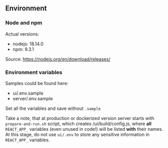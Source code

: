 ## Environment

### Node and npm

Actual versions:

- nodejs: 18.14.0
- npm: 9.3.1

Source: https://nodejs.org/en/download/releases/

### Environment variables

Samples could be found here:
- ui/.env.sample
- server/.env.sample

Set all the variables and save without `.sample`

Take a note, that at production or dockerized version server starts with `prepare-and-run.sh` script, which creates /ui/build/config.js, where **all** `REACT_APP_` variables (even unused in code!) will be listed **with** their names. At this stage, do not use `ui/.env` to store any sensitive information in `REACT_APP_` variables.